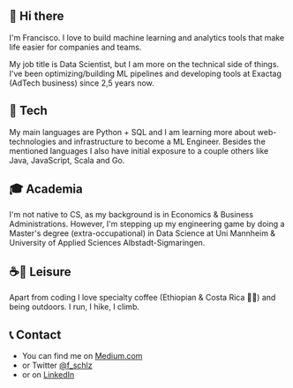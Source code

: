 ## 👋 Hi there

<!--
**fschlz/fschlz** is a ✨ _special_ ✨ repository because its `README.md` (this file) appears on your GitHub profile.

Here are some ideas to get you started:

- 🔭 I’m currently working on ...
- 🌱 I’m currently learning ...
- 👯 I’m looking to collaborate on ...
- 🤔 I’m looking for help with ...
- 💬 Ask me about ...
- 📫 How to reach me: ...
- 😄 Pronouns: ...
- ⚡ Fun fact: ...
-->

I'm Francisco.
I love to build machine learning and analytics tools that make life easier for companies and teams.

My job title is Data Scientist, but I am more on the technical side of things.
I've been optimizing/building ML pipelines and developing tools at Exactag (AdTech business) since 2,5 years now.

## 🤖 Tech

My main languages are Python + SQL and I am learning more about web-technologies and infrastructure to become a ML Engineer.
Besides the mentioned languages I also have initial exposure to a couple others like Java, JavaScript, Scala and Go.

## 🎓 Academia

I'm not native to CS, as my background is in Economics & Business Administrations.
However, I'm stepping up my engineering game by doing a Master's degree (extra-occupational) in Data Science at Uni Mannheim & University of Applied Sciences Albstadt-Sigmaringen.

## ☕️🌲 Leisure

Apart from coding I love specialty coffee (Ethiopian & Costa Rica 👌🏼) and being outdoors. I run, I hike, I climb.

## 📞 Contact

- You can find me on [Medium.com](fschulz.medium.com)
- or Twitter [@f_schlz](https://twitter.com/f_schlz)
- or on [LinkedIn](https://www.linkedin.com/in/francisco-schulz/)
